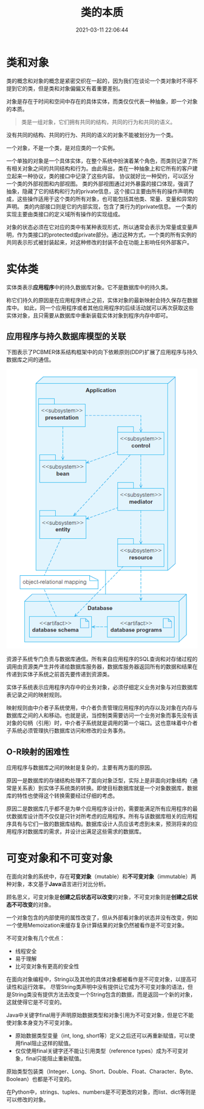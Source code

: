 ﻿---
title: 类的本质
date: 2021-03-11 22:06:44
summary: 本文探讨类与对象的相关内容。
tags:
- 面向对象
- 软件工程
categories:
- 软件工程
---

# 类和对象

类的概念和对象的概念是紧密交织在一起的，因为我们在谈论一个类对象时不得不提到它的类，但是类和对象偏偏又有着重要差别。

对象是存在于时间和空间中存在的具体实体，而类仅仅代表一种抽象，即一个对象的本质。

> 类是一组对象，它们拥有共同的结构，共同的行为和共同的语义。

没有共同的结构、共同的行为、共同的语义的对象不能被划分为一个类。

一个对象，不是一个类，是对应类的一个实例。

一个单独的对象是一个具体实体，在整个系统中扮演着某个角色，而类则记录了所有相关对象之间的共同结构和行为。由此得出，类在一种抽象上和它所有的客户建立起来一种协议，类的接口中记录了这些内容。
协议就好比一种契约，可以区分一个类的外部视图和内部视图。
类的外部视图通过对外暴露的接口体现，强调了抽象，隐藏了它的结构和行为的private信息，这个接口主要由所有的操作声明构成，这些操作适用于这个类的所有对象，也可能包括其他类、常量、变量和异常的声明。
类的内部接口则是它的内部实现，包含了类行为的private信息。
一个类的实现主要由类接口的定义域所有操作的实现组成。

对象的状态必须在它对应的类中有某种表现形式，所以通常会表示为常量或变量声明，作为类接口的protected或private部分。通过这种方式，一个类的所有实例的共同表示形式被封装起来，对这种修改的封装不会在功能上影响任何外部客户。

# 实体类

实体类表示**应用程序**中的持久数据库对象。它不是数据库中的持久类。

称它们持久的原因是在应用程序终止之前，实体对象的最新映射会持久保存在数据库中。
如此，同一个应用程序或者其他应用程序的后续活动就可以再次获取这些实体对象，且只需要从数据库中重新装载实体对象到程序内存中即可。

## 应用程序与持久数据库模型的关联

下图表示了PCBMER体系结构框架中的向下依赖原则(DDP)扩展了应用程序与持久数据库之间的通信。

![](../../../images/软件工程/面向对象/类的本质/1.png)

资源子系统专门负责与数据库通信。所有来自应用程序的SQL查询和对存储过程的调用由资源类产生并传递给数据库服务器，数据库服务器返回所有的数据和结果在传递到实体子系统之前首先要传递到资源类。

实体子系统表示应用程序内存中的业务对象，必须仔细定义业务对象与对应数据库表记录之间的映射规则。

映射规则由中介者子系统使用，中介者负责管理应用程序的内存以及对象在内存与数据库之间的人和移动。也就是说，当控制类需要访问一个业务对象而事先没有该对象的句柄（引用）时，中介者子系统就是调用的第一个端口。这也意味着中介者子系统必须管理执行数据库访问和修改的业务事务。

## O-R映射的困难性

应用程序与数据库之间的映射是复杂的，主要有两方面的原因。

原因一是数据库的存储结构处理不了面向对象泛型，实际上是非面向对象结构（通常是关系表）到实体子系统类的转换。即使目标数据库就是一个对象数据库，数据库的特性也使得这个转换需要经过仔细的考虑。

原因二是数据库几乎都不是为单个应用程序设计的，需要能满足所有应用程序的最优数据库设计而不仅仅是只针对所考虑的应用程序。所有与该数据库相关的应用程序具有与它们一致的数据库结构。数据库设计人员应该考虑到未来，预测将来的应用程序对数据库的需求，并设计出满足这些需求的数据库。

# 可变对象和不可变对象

在面向对象的系统中，存在**可变对象**（mutable）和**不可变对象**（immutable）两种对象，本文基于**Java**语言进行对比分析。


顾名思义，可变对象是**创建之后状态可以改变**的对象，不可变对象则是**创建之后状态不可改变**的对象。

一个对象包含的内部使用的属性改变了，但从外部看对象的状态并没有改变，例如一个使用Memoization来缓存复杂计算结果的对象仍然被看作是不可变对象。

不可变对象有几个优点：
- 线程安全
- 易于理解
- 比可变对象有更高的安全性

在面向对象编程中，String以及其他的具体对象都被看作是不可变对象，以提高可读性和运行效率。
尽管String类声明中没有提供让它成为不可变对象的语法，但是String类没有提供方法去改变一个String包含的数据，而是返回一个新的对象，这就使得它是不可变的。

Java中关键字final用于声明原始数据类型和对象引用为不可变对象，但是它不能使对象本身变为不可变对象。
- 原始数据类型变量（int, long, short等）定义之后还可以再重新赋值，可以使用final阻止这样的赋值。
- 仅仅使用final关键字还不能让引用类型（reference types）成为不可变对象，final只能阻止重新赋值。

原始类型包装类（Integer、Long、Short、Double、Float、Character、Byte、Boolean）也都是不可变的。

在Python中，strings、tuples、numbers是不可更改的对象，而list、dict等则是可以修改的对象。
